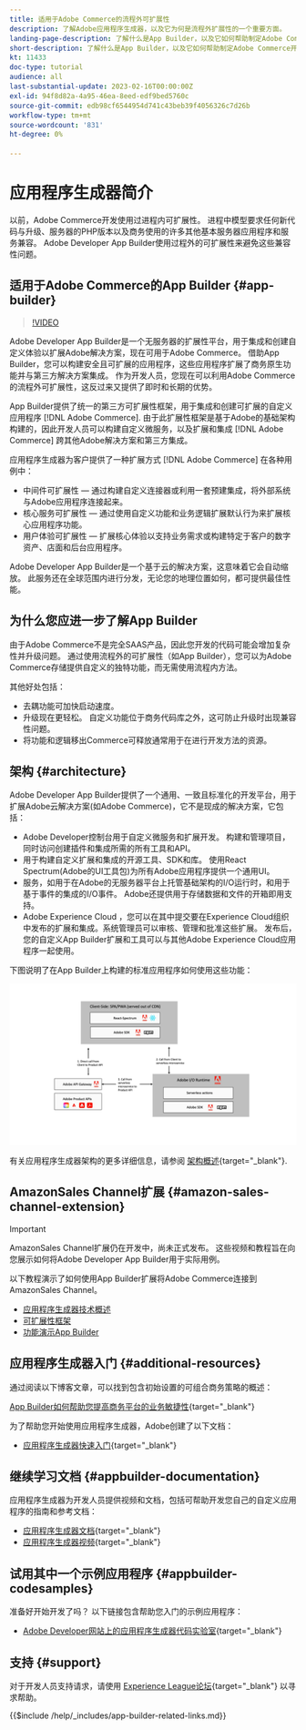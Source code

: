 ```yaml
---
title: 适用于Adobe Commerce的流程外可扩展性
description: 了解Adobe应用程序生成器，以及它为何是流程外扩展性的一个重要方面。
landing-page-description: 了解什么是App Builder，以及它如何帮助制定Adobe Commerce开发策略。
short-description: 了解什么是App Builder，以及它如何帮助制定Adobe Commerce开发策略。
kt: 11433
doc-type: tutorial
audience: all
last-substantial-update: 2023-02-16T00:00:00Z
exl-id: 94f8d82a-4a95-46ea-8eed-edf9bed5760c
source-git-commit: edb98cf6544954d741c43beb39f4056326c7d26b
workflow-type: tm+mt
source-wordcount: '831'
ht-degree: 0%

---
```


# 应用程序生成器简介

以前，Adobe Commerce开发使用过进程内可扩展性。 进程中模型要求任何新代码与升级、服务器的PHP版本以及商务使用的许多其他基本服务器应用程序和服务兼容。 Adobe Developer App Builder使用过程外的可扩展性来避免这些兼容性问题。

## 适用于Adobe Commerce的App Builder {#app-builder}

>[!VIDEO](https://video.tv.adobe.com/v/3412839?quality=12&learn=on)

Adobe Developer App Builder是一个无服务器的扩展性平台，用于集成和创建自定义体验以扩展Adobe解决方案，现在可用于Adobe Commerce。 借助App Builder，您可以构建安全且可扩展的应用程序，这些应用程序扩展了商务原生功能并与第三方解决方案集成。 作为开发人员，您现在可以利用Adobe Commerce的流程外可扩展性，这反过来又提供了即时和长期的优势。

App Builder提供了统一的第三方可扩展性框架，用于集成和创建可扩展的自定义应用程序 [!DNL Adobe Commerce]. 由于此扩展性框架是基于Adobe的基础架构构建的，因此开发人员可以构建自定义微服务，以及扩展和集成 [!DNL Adobe Commerce] 跨其他Adobe解决方案和第三方集成。

应用程序生成器为客户提供了一种扩展方式 [!DNL Adobe Commerce] 在各种用例中：

* 中间件可扩展性 — 通过构建自定义连接器或利用一套预建集成，将外部系统与Adobe应用程序连接起来。
* 核心服务可扩展性 — 通过使用自定义功能和业务逻辑扩展默认行为来扩展核心应用程序功能。
* 用户体验可扩展性 — 扩展核心体验以支持业务需求或构建特定于客户的数字资产、店面和后台应用程序。

Adobe Developer App Builder是一个基于云的解决方案，这意味着它会自动缩放。 此服务还在全球范围内进行分发，无论您的地理位置如何，都可提供最佳性能。

## 为什么您应进一步了解App Builder

由于Adobe Commerce不是完全SAAS产品，因此您开发的代码可能会增加复杂性并升级问题。 通过使用流程外的可扩展性（如App Builder），您可以为Adobe Commerce存储提供自定义的独特功能，而无需使用流程内方法。

其他好处包括：

* 去耦功能可加快启动速度。
* 升级现在更轻松。 自定义功能位于商务代码库之外，这可防止升级时出现兼容性问题。
* 将功能和逻辑移出Commerce可释放通常用于在进行开发方法的资源。

## 架构 {#architecture}

Adobe Developer App Builder提供了一个通用、一致且标准化的开发平台，用于扩展Adobe云解决方案(如Adobe Commerce)，它不是现成的解决方案，它包括：

* Adobe Developer控制台用于自定义微服务和扩展开发。 构建和管理项目，同时访问创建插件和集成所需的所有工具和API。
* 用于构建自定义扩展和集成的开源工具、SDK和库。 使用React Spectrum(Adobe的UI工具包)为所有Adobe应用程序提供一个通用UI。
* 服务，如用于在Adobe的无服务器平台上托管基础架构的I/O运行时，和用于基于事件的集成的I/O事件。 Adobe还提供用于存储数据和文件的开箱即用支持。
* Adobe Experience Cloud ，您可以在其中提交要在Experience Cloud组织中发布的扩展和集成。系统管理员可以审核、管理和批准这些扩展。 发布后，您的自定义App Builder扩展和工具可以与其他Adobe Experience Cloud应用程序一起使用。

下图说明了在App Builder上构建的标准应用程序如何使用这些功能：

![架构](/help/assets/app-builder/app-builder-architecture.jpeg)

有关应用程序生成器架构的更多详细信息，请参阅 [架构概述](https://developer.adobe.com/app-builder/docs/guides/){target="_blank"}.

## AmazonSales Channel扩展 {#amazon-sales-channel-extension}

>[!IMPORTANT]
>
>AmazonSales Channel扩展仍在开发中，尚未正式发布。  这些视频和教程旨在向您展示如何将Adobe Developer App Builder用于实际用例。

以下教程演示了如何使用App Builder扩展将Adobe Commerce连接到AmazonSales Channel。

* [应用程序生成器技术概述](../app-builder/app-builder-technical-overview.md)
* [可扩展性框架](../app-builder/extensibility-framework-commerce-eventing.md)
* [功能演示App Builder](../app-builder/app-builder-functional-demonstration.md)

## 应用程序生成器入门 {#additional-resources}

通过阅读以下博客文章，可以找到包含初始设置的可组合商务策略的概述：

[App Builder如何帮助您提高商务平台的业务敏捷性](https://business.adobe.com/blog/how-to/how-app-builder-helps-you-implement-a-composable-commerce-strategy){target="_blank"}

为了帮助您开始使用应用程序生成器，Adobe创建了以下文档：

* [应用程序生成器快速入门](https://developer.adobe.com/app-builder/docs/getting_started/){target="_blank"}

## 继续学习文档 {#appbuilder-documentation}

应用程序生成器为开发人员提供视频和文档，包括可帮助开发您自己的自定义应用程序的指南和参考文档：

* [应用程序生成器文档](https://developer.adobe.com/app-builder/docs/overview/){target="_blank"}
* [应用程序生成器视频](https://www.youtube.com/playlist?list=PLcVEYUqU7VRfDij-Jbjyw8S8EzW073F_o){target="_blank"}

## 试用其中一个示例应用程序 {#appbuilder-codesamples}

准备好开始开发了吗？ 以下链接包含帮助您入门的示例应用程序：

* [Adobe Developer网站上的应用程序生成器代码实验室](https://developer.adobe.com/app-builder/docs/resources/){target="_blank"}

## 支持 {#support}

对于开发人员支持请求，请使用 [Experience League论坛](https://experienceleaguecommunities.adobe.com/t5/app-builder/ct-p/project-firefly){target="_blank"} 以寻求帮助。

{{$include /help/_includes/app-builder-related-links.md}}
